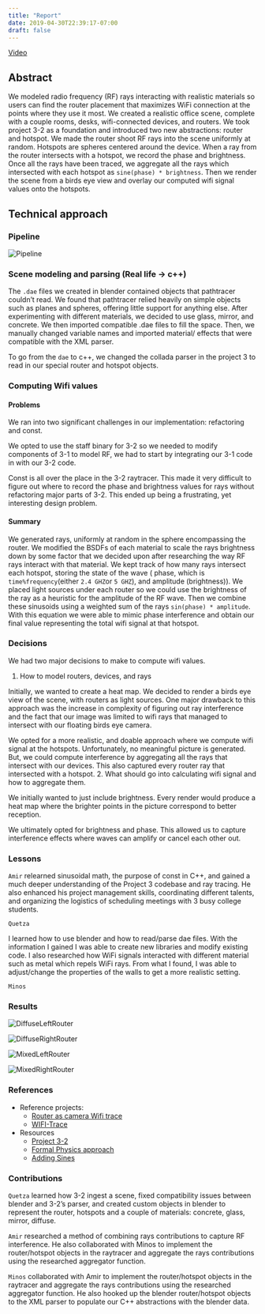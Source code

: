 ```yaml
---
title: "Report"
date: 2019-04-30T22:39:17-07:00
draft: false
---
```


[Video](https://youtu.be/TxUFy5annY4)

## Abstract

We modeled radio frequency (RF) rays interacting with realistic materials so users can find the router placement that maximizes WiFi connection at the points where they use it most. We created a realistic office scene, complete with a couple rooms, desks, wifi-connected devices, and routers. We took project 3-2 as a foundation and introduced two new abstractions: router and hotspot. We made the router shoot RF rays into the scene uniformly at random. Hotspots are spheres centered around the device. When a ray from the router intersects with a hotspot, we record the phase and brightness. Once all the rays have been traced, we aggregate all the rays which intersected with each hotspot as `sine(phase) * brightness`. Then we render the scene from a birds eye view and overlay our computed wifi signal values onto the hotspots.

## Technical approach
### Pipeline

![Pipeline](../img/pipeline.png)

### Scene modeling and parsing (Real life -> c++)

The `.dae` files we created in blender contained objects that pathtracer couldn’t read. We found that pathtracer relied heavily on simple objects such as planes and spheres, offering little support for anything else. After experimenting with different materials, we decided to use glass, mirror, and concrete. We then imported compatible .dae files to fill the space. Then, we manually changed variable names and imported material/ effects that were compatible with the XML parser.

To go from the `dae` to c++, we changed the collada parser in the project 3 to read in our special router and hotspot objects.

### Computing Wifi values

#### Problems

We ran into two significant challenges in our implementation: refactoring and const.

We opted to use the staff binary for 3-2 so we needed to modify components of 3-1 to model RF, we had to start by integrating our 3-1 code in with our 3-2 code.

Const is all over the place in the 3-2 raytracer. This made it very difficult to figure out where to record the phase and brightness values for rays without refactoring major parts of 3-2. This ended up being a frustrating, yet interesting design problem.

#### Summary
We generated rays, uniformly at random in the sphere encompassing the router. We modified the BSDFs of each material to scale the rays brightness down by some factor that we decided upon after researching the way RF rays interact with that material. We kept track of how many rays intersect each hotspot, storing the state of the wave ( phase, which is `time%frequency`(either `2.4 GHZ`or `5 GHZ`), and amplitude (brightness)). We placed light sources under each router so we could use the brightness of the ray as a heuristic for the amplitude of the RF wave. Then we combine these sinusoids using a weighted sum of the rays
 `sin(phase) * amplitude`. With this equation we were able to mimic phase interference and obtain our final value representing the total wifi signal at that hotspot.

### Decisions
We had two major decisions to make to compute wifi values.
 1. How to model routers, devices, and rays

Initially, we wanted to create a heat map. We decided to render a birds eye view of the scene, with routers as light sources. One major drawback to this approach was the increase in complexity of figuring out ray interference and the fact that our image was limited to wifi rays that managed to intersect with our floating birds eye camera.


 We opted for a more realistic, and doable approach where we compute wifi signal at the hotspots. Unfortunately, no meaningful picture is generated. But, we could compute interference by aggregating all the rays that intersect with our devices. This also captured every router ray that intersected with a hotspot.
 2. What should go into calculating wifi signal and how to aggregate them.

We initially wanted to just include brightness. Every render would produce a heat map where the brighter points in the picture correspond to better reception.

We ultimately opted for brightness and phase. This allowed us to capture interference effects where waves can amplify or cancel each other out.

### Lessons
`Amir` relearned sinusoidal math, the purpose of const in C++, and gained a much deeper understanding of the Project 3 codebase and ray tracing. He also enhanced his project management skills, coordinating different talents, and organizing the logistics of scheduling meetings with 3 busy college students.

`Quetza`

I learned how to use blender and how to read/parse dae files. With the information I gained I was able to create new libraries and modify existing code.  I also researched how WiFi signals interacted with different material such as metal which repels WiFi rays. From what I found, I was able to adjust/change the properties of the walls to get a more realistic setting.

`Minos`

### Results
![DiffuseLeftRouter](../img/SphereHotSpot_DiffuseLeftRouter_screenshot_5-13_23-3-24.png)

![DiffuseRightRouter](../img/SphereHotSpot_DiffuseRightRouter_screenshot_5-13_22-5-30.png)

![MixedLeftRouter](../img/SphereHotSpot_MixedLeftRouterFix_screenshot_5-14_12-32-3.png)

![MixedRightRouter](../img/SphereHotSpot_MixedRightRouterFix_screenshot_5-14_13-19-1.png)

### References
* Reference projects:
    * [Router as camera Wifi trace](https://www.sciencealert.com/a-physicist-has-calculated-the-best-place-to-put-your-router)
    * [WIFI-Trace](https://github.com/SoleSensei/WiFi-Trace)
* Resources
    * [Project 3-2](https://cs184.eecs.berkeley.edu/sp19/article/26/assignment-3-2-pathtracer-2)
    * [Formal Physics approach](https://jasmcole.com/2014/08/25/helmhurts/#more-161)
    * [Adding Sines](https://dspguru.com/files/Sum_of_Two_Sinusoids.pdf)

### Contributions
`Quetza` learned how 3-2 ingest a scene, fixed compatibility issues between blender and 3-2’s parser, and created custom objects in blender to represent the router, hotspots
and a couple of materials: concrete, glass, mirror, diffuse.


`Amir` researched a method of combining rays contributions to capture RF interference. He also collaborated with Minos to implement the router/hotspot objects in the raytracer and aggregate the rays contributions using the researched aggregator function.

`Minos` collaborated with Amir to implement the router/hotspot objects in the raytracer and aggregate the rays contributions using the researched aggregator function. He also hooked up the blender router/hotspot objects to the XML parser to populate our C++ abstractions with the blender data.
